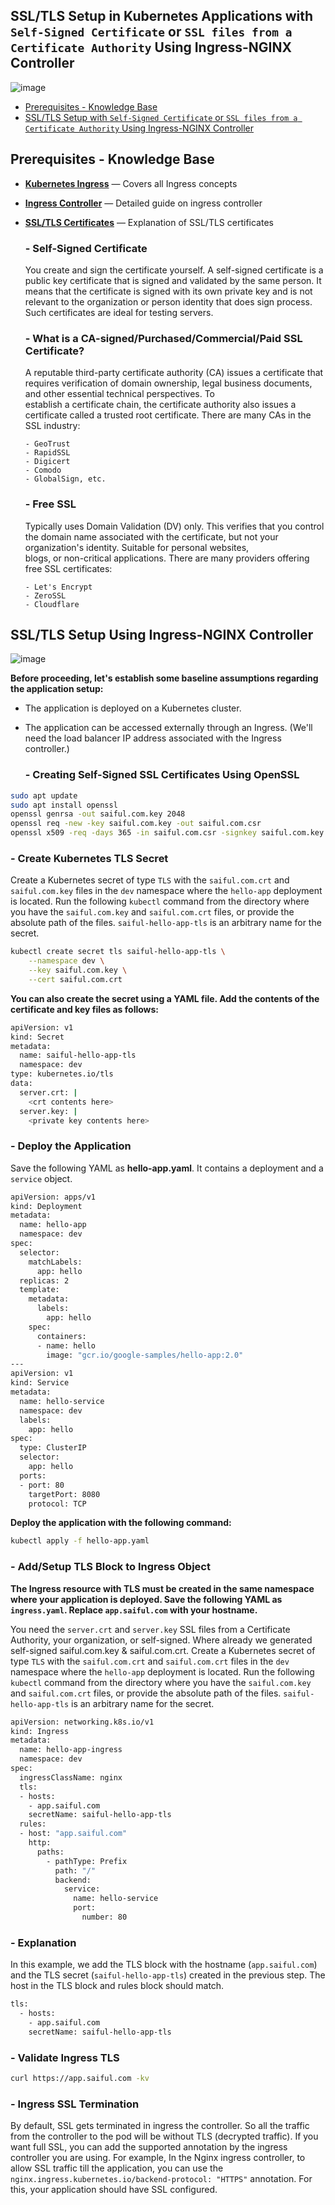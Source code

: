 ## SSL/TLS Setup in Kubernetes Applications with `Self-Signed Certificate` or `SSL files from a Certificate Authority` Using Ingress-NGINX Controller
![image](https://github.com/saifulislam88/kubernetes/assets/68442870/3c3aef67-5658-46ad-9d84-4f7f2c88401b)


- [Prerequisites - Knowledge Base](https://github.com/saifulislam88/kubernetes/blob/main/L.k8s-ssl-tls-certificates-configuration/k8s-ingress-tls-ssl-configuration.md#prerequisites---knowledge-base)
- [SSL/TLS Setup with `Self-Signed Certificate` or `SSL files from a Certificate Authority` Using Ingress-NGINX Controller](https://github.com/saifulislam88/kubernetes/blob/main/L.k8s-ssl-tls-certificates-configuration/k8s-ingress-tls-ssl-configuration.md#ssltls-setup-using-ingress-nginx-controller)


## Prerequisites - Knowledge Base

- [**Kubernetes Ingress**](https://github.com/saifulislam88/kubernetes/blob/main/A.Kubernetes-principle-concept/(A).Kubernetes%20Principle%20&%20Concept.md#ingressresource) — Covers all Ingress concepts
- [**Ingress Controller**](https://github.com/saifulislam88/kubernetes/blob/main/A.Kubernetes-principle-concept/(A).Kubernetes%20Principle%20&%20Concept.md#ingress-controller) — Detailed guide on ingress controller
- [**SSL/TLS Certificates**](https://www.hostinger.com/tutorials/what-is-ssl) — Explanation of SSL/TLS certificates

   ### - Self-Signed Certificate

  You create and sign the certificate yourself. A self-signed certificate is a public key certificate that is signed and validated by the same person. It means that the certificate is signed with        its own private key and is not relevant to the organization or person identity that does sign process. Such certificates are ideal for testing servers.

   ### - What is a CA-signed/Purchased/Commercial/Paid SSL Certificate?

   A reputable third-party certificate authority (CA) issues a certificate that requires verification of domain ownership, legal business documents, and other essential technical perspectives. To    
   establish a certificate chain, the certificate authority also issues a certificate called a trusted root certificate. There are many CAs in the SSL industry:

      - GeoTrust
      - RapidSSL
      - Digicert
      - Comodo
      - GlobalSign, etc.

   ### - Free SSL

   Typically uses Domain Validation (DV) only. This verifies that you control the domain name associated with the certificate, but not your organization's identity. Suitable for personal websites,    
   blogs, or non-critical applications. There are many providers offering free SSL certificates:

      - Let's Encrypt
      - ZeroSSL
      - Cloudflare

## SSL/TLS Setup Using Ingress-NGINX Controller

![image](https://github.com/saifulislam88/kubernetes/assets/68442870/0e49e925-68b2-42d5-bc4b-d2a216d932cf)


**Before proceeding, let's establish some baseline assumptions regarding the application setup:**
- The application is deployed on a Kubernetes cluster.
- The application can be accessed externally through an Ingress. (We'll need the load balancer IP address associated with the Ingress controller.)

  ### - Creating Self-Signed SSL Certificates Using OpenSSL

```sh
sudo apt update 
sudo apt install openssl 
openssl genrsa -out saiful.com.key 2048 
openssl req -new -key saiful.com.key -out saiful.com.csr
openssl x509 -req -days 365 -in saiful.com.csr -signkey saiful.com.key -out saiful.com.crt

```

   ### - Create Kubernetes TLS Secret

Create a Kubernetes secret of type `TLS` with the `saiful.com.crt` and `saiful.com.key` files in the `dev` namespace where the `hello-app` deployment is located. Run the following `kubectl` command from the directory where you have the `saiful.com.key` and `saiful.com.crt` files, or provide the absolute path of the files. `saiful-hello-app-tls` is an arbitrary name for the secret.

```sh
kubectl create secret tls saiful-hello-app-tls \
    --namespace dev \
    --key saiful.com.key \
    --cert saiful.com.crt

```

**You can also create the secret using a YAML file. Add the contents of the certificate and key files as follows:**

```sh
apiVersion: v1
kind: Secret
metadata:
  name: saiful-hello-app-tls
  namespace: dev
type: kubernetes.io/tls
data:
  server.crt: |
    <crt contents here>
  server.key: |
    <private key contents here>
```

### - Deploy the Application

Save the following YAML as **hello-app.yaml**. It contains a deployment and a `service` object.

```sh
apiVersion: apps/v1
kind: Deployment
metadata:
  name: hello-app
  namespace: dev
spec:
  selector:
    matchLabels:
      app: hello
  replicas: 2
  template:
    metadata:
      labels:
        app: hello
    spec:
      containers:
      - name: hello
        image: "gcr.io/google-samples/hello-app:2.0"
---
apiVersion: v1
kind: Service
metadata:
  name: hello-service
  namespace: dev
  labels:
    app: hello
spec:
  type: ClusterIP
  selector:
    app: hello
  ports:
  - port: 80
    targetPort: 8080
    protocol: TCP
```

**Deploy the application with the following command:**

```sh
kubectl apply -f hello-app.yaml
```

### - Add/Setup TLS Block to Ingress Object

**The Ingress resource with TLS must be created in the same namespace where your application is deployed. Save the following YAML as `ingress.yaml`. Replace `app.saiful.com` with your hostname.**

You need the `server.crt` and `server.key` SSL files from a Certificate Authority, your organization, or self-signed. Where already we generated self-signed saiful.com.key & saiful.com.crt. Create a Kubernetes secret of type `TLS` with the `saiful.com.crt` and `saiful.com.crt` files in the `dev` namespace where the `hello-app` deployment is located. Run the following `kubectl` command from the directory where you have the `saiful.com.key` and `saiful.com.crt` files, or provide the absolute path of the files. `saiful-hello-app-tls` is an arbitrary name for the secret.


```sh
apiVersion: networking.k8s.io/v1
kind: Ingress
metadata:
  name: hello-app-ingress
  namespace: dev
spec:
  ingressClassName: nginx
  tls:
  - hosts:
    - app.saiful.com
    secretName: saiful-hello-app-tls
  rules:
  - host: "app.saiful.com"
    http:
      paths:
        - pathType: Prefix
          path: "/"
          backend:
            service:
              name: hello-service
              port:
                number: 80

```


### - Explanation

In this example, we add the TLS block with the hostname (`app.saiful.com`) and the TLS secret (`saiful-hello-app-tls`) created in the previous step. The host in the TLS block and rules block should match.

```sh
tls:
  - hosts:
    - app.saiful.com
    secretName: saiful-hello-app-tls
```

### - Validate Ingress TLS

```sh
curl https://app.saiful.com -kv
```

### - Ingress SSL Termination

By default, SSL gets terminated in ingress the controller. So all the traffic from the controller to the pod will be without TLS (decrypted traffic). If you want full SSL, you can add the supported annotation by the ingress controller you are using. For example, In the Nginx ingress controller, to allow SSL traffic till the application, you can use the `nginx.ingress.kubernetes.io/backend-protocol: "HTTPS"` annotation. For this, your application should have SSL configured.
